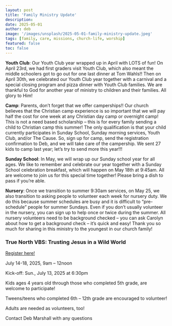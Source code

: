 ```yaml
---
layout: post
title: 'Family Ministry Update'
description:
date: 2025-05-01
author: deb
image: '/images/unsplash/2025-05-01-family-ministry-update.jpeg'
tags: [family, care, missions, church-life, worship]
featured: false
toc: false
---
```


**Youth Club**: Our Youth Club year wrapped up in April with LOTS of fun! On April 23rd, we had first graders visit Youth Club, which also meant the middle schoolers got to go out for one last dinner at Tom Wahls!! Then on April 30th, we celebrated our Youth Club year together with a carnival and a special closing program and pizza dinner with Youth Club families. We are thankful to God for another year of ministry to children and their families. All glory to Him! 

**Camp**: Parents, don’t forget that we offer camperships!! Our church believes that the Christian camp experience is so important that we will pay half the cost for one week at any Christian day camp or overnight camp! This is not a need based scholarship – this is for every family sending a child to Christian camp this summer! The only qualification is that your child currently participates in Sunday School, Sunday morning services, Youth Club, and/or The Cause.  So, sign up for camp, send the registration confirmation to Deb, and we will take care of the campership. We sent 27 kids to camp last year; let’s try to send more this year!!!

**Sunday School**: In May, we will wrap up our Sunday school year for all ages. We like to remember and celebrate our year together with a Sunday School celebration breakfast, which will happen on May 18th at 9:45am. All are welcome to join us for this special time together! Please bring a dish to pass if you’re able. 

**Nursery**: Once we transition to summer 9:30am services, on May 25, we also transition to asking people to volunteer each week for nursery duty. We do this because summer schedules are busy and it is difficult to “pre-schedule” people for summer Sundays. Even if you don’t usually volunteer in the nursery, you can sign up to help once or twice during the summer. All nursery volunteers need to be background checked – you can ask Carolyn about how to get a background check – it’s quick and easy! Thank you so much for sharing in this ministry to the youngest in our church family!

### True North VBS: Trusting Jesus in a Wild World

[Register here!](https://uccdga.churchcenter.com/registrations/events/2772543)

July 14-18, 2025, 9am – 12noon

Kick-off: Sun., July 13, 2025 at 6:30pm

Kids ages 4 years old through those who completed 5th grade, are welcome to participate! 

Tweens/teens who completed 6th – 12th grade are encouraged to volunteer!

Adults are needed as volunteers, too!

Contact Deb Marshall with any questions
